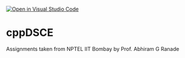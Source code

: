 [![Open in Visual Studio Code](https://classroom.github.com/assets/open-in-vscode-718a45dd9cf7e7f842a935f5ebbe5719a5e09af4491e668f4dbf3b35d5cca122.svg)](https://classroom.github.com/online_ide?assignment_repo_id=11442333&assignment_repo_type=AssignmentRepo)
# cppDSCE
Assignments taken from NPTEL IIT Bombay by Prof. Abhiram G Ranade
